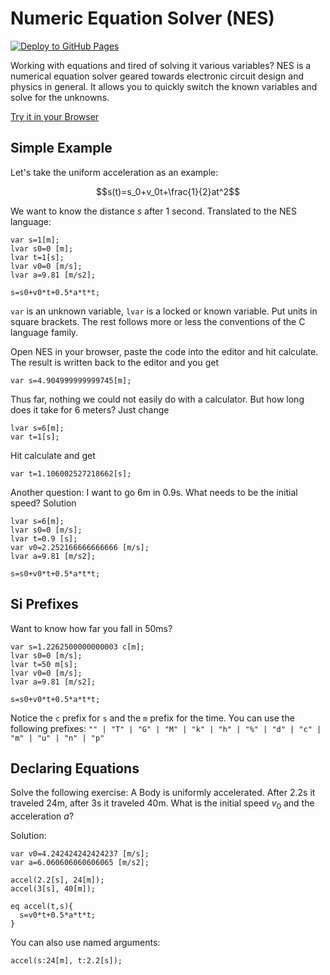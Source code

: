 # Numeric Equation Solver (NES)

[![Deploy to GitHub Pages](https://github.com/ruediste/nes/actions/workflows/gh-pages.yml/badge.svg)](https://github.com/ruediste/nes/actions/workflows/gh-pages.yml)

Working with equations and tired of solving it various variables?
NES is a numerical equation solver geared towards electronic circuit design and physics in general. It allows you to quickly switch the known variables and solve for the unknowns.

[Try it in your Browser](https://ruediste.github.io/nes/)

## Simple Example

Let's take the uniform acceleration as an example:

$$s(t)=s_0+v_0t+\frac{1}{2}at^2$$

We want to know the distance $s$ after 1 second. Translated to the NES language:

    var s=1[m];
    lvar s0=0 [m];
    lvar t=1[s];
    lvar v0=0 [m/s];
    lvar a=9.81 [m/s2];

    s=s0+v0*t+0.5*a*t*t;

`var` is an unknown variable, `lvar` is a locked or known variable. Put units in square brackets. The rest follows more or less the conventions of the C language family.

Open NES in your browser, paste the code into the editor and hit calculate. The result is written back to the editor and you get

    var s=4.904999999999745[m];

Thus far, nothing we could not easily do with a calculator. But how long does it take for 6 meters? Just change

    lvar s=6[m];
    var t=1[s];

Hit calculate and get

    var t=1.106002527218662[s];

Another question: I want to go 6m in 0.9s. What needs to be the initial speed? Solution

    lvar s=6[m];
    lvar s0=0 [m/s];
    lvar t=0.9 [s];
    var v0=2.252166666666666 [m/s];
    lvar a=9.81 [m/s2];

    s=s0+v0*t+0.5*a*t*t;

## Si Prefixes

Want to know how far you fall in 50ms?

    var s=1.2262500000000003 c[m];
    lvar s0=0 [m/s];
    lvar t=50 m[s];
    lvar v0=0 [m/s];
    lvar a=9.81 [m/s2];

    s=s0+v0*t+0.5*a*t*t;

Notice the `c` prefix for `s` and the `m` prefix for the time. You can use the following prefixes: `"" | "T" | "G" | "M" | "k" | "h" | "%" | "d" | "c" | "m" | "u" | "n" | "p"`

## Declaring Equations

Solve the following exercise: A Body is uniformly accelerated. After 2.2s it traveled 24m, after 3s it traveled 40m. What is the initial speed $v_0$ and the acceleration $a$?

Solution:

    var v0=4.242424242424237 [m/s];
    var a=6.060606060606065 [m/s2];

    accel(2.2[s], 24[m]);
    accel(3[s], 40[m]);

    eq accel(t,s){
      s=v0*t+0.5*a*t*t;
    }

You can also use named arguments:

    accel(s:24[m], t:2.2[s]);
